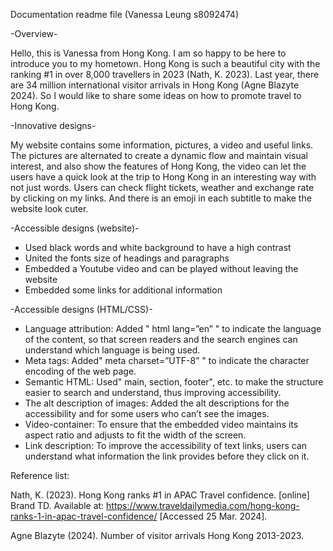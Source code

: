 Documentation readme file (Vanessa Leung s8092474)

-Overview-

Hello, this is Vanessa from Hong Kong. I am so happy to be here to introduce you to my hometown. Hong Kong is such a beautiful city with the ranking #1 in over 8,000 travellers in 2023 (Nath, K. 2023). Last year, there are 34 million international visitor arrivals in Hong Kong (Agne Blazyte 2024). So I would like to share some ideas on how to promote travel to Hong Kong.

-Innovative designs-

My website contains some information, pictures, a video and useful links. The pictures are alternated to create a dynamic flow and maintain visual interest, and also show the features of Hong Kong, the video can let the users have a quick look at the trip to Hong Kong in an interesting way with not just words. Users can check flight tickets, weather and exchange rate by clicking on my links. And there is an emoji in each subtitle to make the website look cuter. 

-Accessible designs (website)-

-	Used black words and white background to have a high contrast 
-	United the fonts size of headings and paragraphs
-	Embedded a Youtube video and can be played without leaving the website
-	Embedded some links for additional information

-Accessible designs (HTML/CSS)-

-	Language attribution:
Added " html lang=”en” " to indicate the language of the content, so that screen readers and the search engines can understand which language is being used.
-	Meta tags:
Added" meta charset=”UTF-8” " to indicate the character encoding of the web page.
-	Semantic HTML:
Used" main, section, footer", etc. to make the structure easier to search and understand, thus improving accessibility.
-	The alt description of images:
Added the alt descriptions for the accessibility and for some users who can’t see the images.
-	Video-container:
To ensure that the embedded video maintains its aspect ratio and adjusts to fit the width of the screen.
-	Link description:
To improve the accessibility of text links, users can understand what information the link provides before they click on it.


Reference list:

Nath, K. (2023). Hong Kong ranks #1 in APAC Travel confidence. [online] Brand TD. Available at: https://www.traveldailymedia.com/hong-kong-ranks-1-in-apac-travel-confidence/ [Accessed 25 Mar. 2024].

Agne Blazyte (2024). Number of visitor arrivals Hong Kong 2013-2023.


